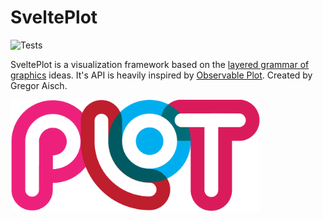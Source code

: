 # SveltePlot

![Tests](https://github.com/svelteplot/svelteplot/actions/workflows/test.yml/badge.svg)

SveltePlot is a visualization framework based on the [layered grammar of graphics](https://vita.had.co.nz/papers/layered-grammar.html) ideas. It's API is heavily inspired by [Observable Plot](https://github.com/observablehq/plot). Created by Gregor Aisch.

<img src="static/logo.png" alt="SveltePlot logo" width="400" />
